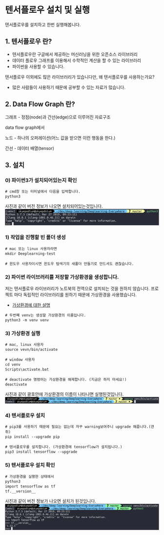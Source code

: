 # 텐서플로우 설치 및 실행
텐서플로우를 설치하고 한번 실행해봅니다.

## 1. 텐서플로우 란?
- 텐서플로우란 구글에서 제공하는 머신러닝을 위한 오픈소스 라이브러리
- 데이터 플로우 그래프를 이용해서 수학적인 계산을 할 수 있는 라이브러리
- 파이썬을 사용할 수 있습니다.

텐서플로우 이외에도 많은 라이브러리가 있습니다만, 왜 텐서플로우를 사용하는가요?

- 많은 사람들이 사용하기 때문에 공부할 수 있는 자료가 많습니다.

## 2. Data Flow Graph 란?

그래프 - 정점(node)과 간선(edge)으로 이루어진 자료구조

data flow graph에서

노드 - 하나의 오퍼레이션(어느 값을 받으면 이런 행동을 한다.)

간선 - 데이터 배열(tensor)

## 3. 설치
### 0) 파이썬3가 설치되어있는지 확인

```
# cmd창 또는 터미널에서 다음을 입력합니다.
python3
```
사진과 같이 버전 정보가 나오면 설치되어있는것입니다.
![CheckPython](./image/CheckPython.png)

### 1) 작업을 진행할 빈 폴더 생성
```
# mac 또는 linux 사용자라면
mkdir Deeplearning-test

# 윈도우 사용자이시면 윈도우 탐색기의 새폴더 만들기로 만드셔도 괜찮습니다.
```
### 2) 파이썬 라이브러리를 저장할 가상환경을 생성합니다.
저는 텐서플로우 라이브러리가 노트북의 전역으로 설치되는 것을 원하지 않습니다. 프로젝트 마다 독립적인 라이브러리를 원하기 때문에 가상환경을 사용했습니다.
- [가상환경에 대한 설명](https://dojang.io/mod/page/view.php?id=2470)
```
# 두번째 venv는 생성할 가상환경의 이름입니다.
python3 -m venv venv
```

### 3) 가상환경 실행
```
# mac, linux 사용자
source vevn/bin/activate

# window 사용자
cd venv
Scripts\activate.bat

# deactivate 명령어는 가상환경을 해제합니다. (지금은 하지 마세요!)
deactivate 
```
사진과 같이 괄호안에 가상환경의 이름이 나타나면 실행된것입니다.
![Venv](./image/Venv.png)


### 4) 텐서플로우 설치
```
# pip3를 사용하기 때문에 필요는 없는데 자꾸 warning보여주니 upgrade 해줍니다.(갠취)
pip install --upgrade pip

# 텐서플로우를 설치합니다. (가상환경에 tensorflow가 설치됩니다.)
pip3 install tensorflow --upgrade
```

### 5) 텐서플로우 설치 확인
```
# 가상환경을 실행한 상태에서
python3
import tensorflow as tf
tf.__version__
```
사진과 같이 버전 정보가 나오면 설치가 된것입니다.
![CheckTensorflow](./image/CheckTensorflow.png)
